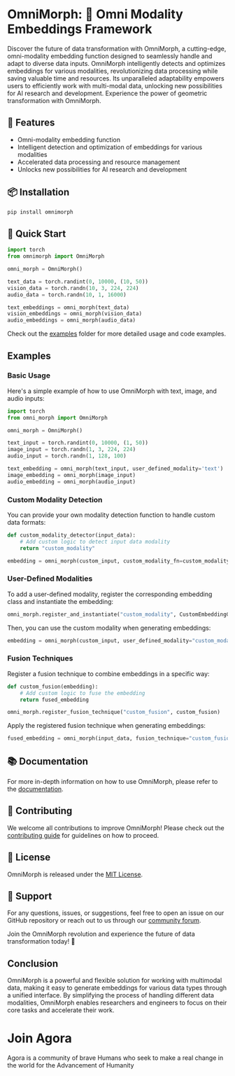 # OmniMorph: 📐 Omni Modality Embeddings Framework

Discover the future of data transformation with OmniMorph, a cutting-edge, omni-modality embedding function designed to seamlessly handle and adapt to diverse data inputs. OmniMorph intelligently detects and optimizes embeddings for various modalities, revolutionizing data processing while saving valuable time and resources. Its unparalleled adaptability empowers users to efficiently work with multi-modal data, unlocking new possibilities for AI research and development. Experience the power of geometric transformation with OmniMorph.

## 🔹 Features

- Omni-modality embedding function
- Intelligent detection and optimization of embeddings for various modalities
- Accelerated data processing and resource management
- Unlocks new possibilities for AI research and development

## 📦 Installation

```bash
pip install omnimorph
```

## 🚀 Quick Start

```python
import torch
from omnimorph import OmniMorph

omni_morph = OmniMorph()

text_data = torch.randint(0, 10000, (10, 50))
vision_data = torch.randn(10, 3, 224, 224)
audio_data = torch.randn(10, 1, 16000)

text_embeddings = omni_morph(text_data)
vision_embeddings = omni_morph(vision_data)
audio_embeddings = omni_morph(audio_data)
```

Check out the [examples](./examples) folder for more detailed usage and code examples.


## Examples

### Basic Usage

Here's a simple example of how to use OmniMorph with text, image, and audio inputs:

```python
import torch
from omni_morph import OmniMorph

omni_morph = OmniMorph()

text_input = torch.randint(0, 10000, (1, 50))
image_input = torch.randn(1, 3, 224, 224)
audio_input = torch.randn(1, 128, 100)

text_embedding = omni_morph(text_input, user_defined_modality='text')
image_embedding = omni_morph(image_input)
audio_embedding = omni_morph(audio_input)
```

### Custom Modality Detection

You can provide your own modality detection function to handle custom data formats:

```python
def custom_modality_detector(input_data):
    # Add custom logic to detect input data modality
    return "custom_modality"

embedding = omni_morph(custom_input, custom_modality_fn=custom_modality_detector)
```

### User-Defined Modalities

To add a user-defined modality, register the corresponding embedding class and instantiate the embedding:

```python
omni_morph.register_and_instantiate("custom_modality", CustomEmbeddingClass, **kwargs)
```

Then, you can use the custom modality when generating embeddings:

```python
embedding = omni_morph(custom_input, user_defined_modality="custom_modality")
```

### Fusion Techniques

Register a fusion technique to combine embeddings in a specific way:

```python
def custom_fusion(embedding):
    # Add custom logic to fuse the embedding
    return fused_embedding

omni_morph.register_fusion_technique("custom_fusion", custom_fusion)
```

Apply the registered fusion technique when generating embeddings:

```python
fused_embedding = omni_morph(input_data, fusion_technique="custom_fusion")
```


## 📚 Documentation

For more in-depth information on how to use OmniMorph, please refer to the [documentation](https://github.com/kyegomez/OmniMorph/wiki).

## 🤝 Contributing

We welcome all contributions to improve OmniMorph! Please check out the [contributing guide](./CONTRIBUTING.md) for guidelines on how to proceed.

## 📃 License

OmniMorph is released under the [MIT License](./LICENSE).

## 🤗 Support

For any questions, issues, or suggestions, feel free to open an issue on our GitHub repository or reach out to us through our [community forum](https://github.com/kyegomez/OmniMorph/discussions).

Join the OmniMorph revolution and experience the future of data transformation today! 🎉


## Conclusion

OmniMorph is a powerful and flexible solution for working with multimodal data, making it easy to generate embeddings for various data types through a unified interface. By simplifying the process of handling different data modalities, OmniMorph enables researchers and engineers to focus on their core tasks and accelerate their work.


# Join Agora

Agora is a community of brave Humans who seek to make a real change in the world for the Advancement of Humanity